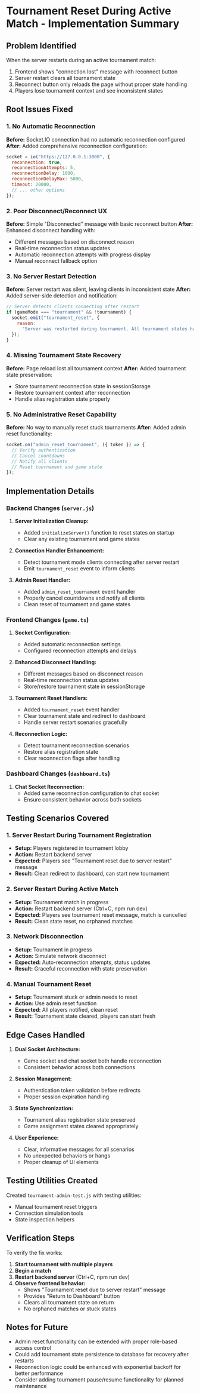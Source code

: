 # Tournament Reset During Active Match - Implementation Summary

## Problem Identified

When the server restarts during an active tournament match:

1. Frontend shows "connection lost" message with reconnect button
2. Server restart clears all tournament state
3. Reconnect button only reloads the page without proper state handling
4. Players lose tournament context and see inconsistent states

## Root Issues Fixed

### 1. **No Automatic Reconnection**

**Before:** Socket.IO connection had no automatic reconnection configured
**After:** Added comprehensive reconnection configuration:

```javascript
socket = io("https://127.0.0.1:3000", {
  reconnection: true,
  reconnectionAttempts: 5,
  reconnectionDelay: 1000,
  reconnectionDelayMax: 5000,
  timeout: 20000,
  // ... other options
});
```

### 2. **Poor Disconnect/Reconnect UX**

**Before:** Simple "Disconnected" message with basic reconnect button
**After:** Enhanced disconnect handling with:

- Different messages based on disconnect reason
- Real-time reconnection status updates
- Automatic reconnection attempts with progress display
- Manual reconnect fallback option

### 3. **No Server Restart Detection**

**Before:** Server restart was silent, leaving clients in inconsistent state
**After:** Added server-side detection and notification:

```javascript
// Server detects clients connecting after restart
if (gameMode === "tournament" && !tournament) {
  socket.emit("tournament_reset", {
    reason:
      "Server was restarted during tournament. All tournament states have been cleared.",
  });
}
```

### 4. **Missing Tournament State Recovery**

**Before:** Page reload lost all tournament context
**After:** Added tournament state preservation:

- Store tournament reconnection state in sessionStorage
- Restore tournament context after reconnection
- Handle alias registration state properly

### 5. **No Administrative Reset Capability**

**Before:** No way to manually reset stuck tournaments
**After:** Added admin reset functionality:

```javascript
socket.on("admin_reset_tournament", ({ token }) => {
  // Verify authentication
  // Cancel countdowns
  // Notify all clients
  // Reset tournament and game state
});
```

## Implementation Details

### Backend Changes (`server.js`)

1. **Server Initialization Cleanup:**

   - Added `initializeServer()` function to reset states on startup
   - Clear any existing tournament and game states

2. **Connection Handler Enhancement:**

   - Detect tournament mode clients connecting after server restart
   - Emit `tournament_reset` event to inform clients

3. **Admin Reset Handler:**
   - Added `admin_reset_tournament` event handler
   - Properly cancel countdowns and notify all clients
   - Clean reset of tournament and game states

### Frontend Changes (`game.ts`)

1. **Socket Configuration:**

   - Added automatic reconnection settings
   - Configured reconnection attempts and delays

2. **Enhanced Disconnect Handling:**

   - Different messages based on disconnect reason
   - Real-time reconnection status updates
   - Store/restore tournament state in sessionStorage

3. **Tournament Reset Handlers:**

   - Added `tournament_reset` event handler
   - Clear tournament state and redirect to dashboard
   - Handle server restart scenarios gracefully

4. **Reconnection Logic:**
   - Detect tournament reconnection scenarios
   - Restore alias registration state
   - Clear reconnection flags after handling

### Dashboard Changes (`dashboard.ts`)

1. **Chat Socket Reconnection:**
   - Added same reconnection configuration to chat socket
   - Ensure consistent behavior across both sockets

## Testing Scenarios Covered

### 1. **Server Restart During Tournament Registration**

- **Setup:** Players registered in tournament lobby
- **Action:** Restart backend server
- **Expected:** Players see "Tournament reset due to server restart" message
- **Result:** Clean redirect to dashboard, can start new tournament

### 2. **Server Restart During Active Match**

- **Setup:** Tournament match in progress
- **Action:** Restart backend server (Ctrl+C, npm run dev)
- **Expected:** Players see tournament reset message, match is cancelled
- **Result:** Clean state reset, no orphaned matches

### 3. **Network Disconnection**

- **Setup:** Tournament in progress
- **Action:** Simulate network disconnect
- **Expected:** Auto-reconnection attempts, status updates
- **Result:** Graceful reconnection with state preservation

### 4. **Manual Tournament Reset**

- **Setup:** Tournament stuck or admin needs to reset
- **Action:** Use admin reset function
- **Expected:** All players notified, clean reset
- **Result:** Tournament state cleared, players can start fresh

## Edge Cases Handled

1. **Dual Socket Architecture:**

   - Game socket and chat socket both handle reconnection
   - Consistent behavior across both connections

2. **Session Management:**

   - Authentication token validation before redirects
   - Proper session expiration handling

3. **State Synchronization:**

   - Tournament alias registration state preserved
   - Game assignment states cleared appropriately

4. **User Experience:**
   - Clear, informative messages for all scenarios
   - No unexpected behaviors or hangs
   - Proper cleanup of UI elements

## Testing Utilities Created

Created `tournament-admin-test.js` with testing utilities:

- Manual tournament reset triggers
- Connection simulation tools
- State inspection helpers

## Verification Steps

To verify the fix works:

1. **Start tournament with multiple players**
2. **Begin a match**
3. **Restart backend server** (Ctrl+C, npm run dev)
4. **Observe frontend behavior:**
   - Shows "Tournament reset due to server restart" message
   - Provides "Return to Dashboard" button
   - Clears all tournament state on return
   - No orphaned matches or stuck states

## Notes for Future

- Admin reset functionality can be extended with proper role-based access control
- Could add tournament state persistence to database for recovery after restarts
- Reconnection logic could be enhanced with exponential backoff for better performance
- Consider adding tournament pause/resume functionality for planned maintenance
